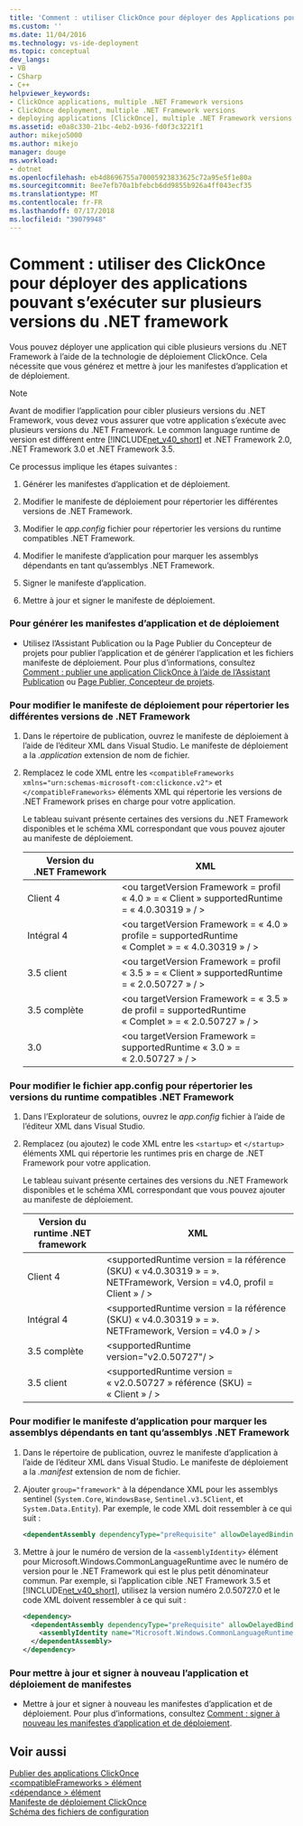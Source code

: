 ```yaml
---
title: 'Comment : utiliser ClickOnce pour déployer des Applications pouvant s’exécuter sur plusieurs Versions du .NET Framework | Microsoft Docs'
ms.custom: ''
ms.date: 11/04/2016
ms.technology: vs-ide-deployment
ms.topic: conceptual
dev_langs:
- VB
- CSharp
- C++
helpviewer_keywords:
- ClickOnce applications, multiple .NET Framework versions
- ClickOnce deployment, multiple .NET Framework versions
- deploying applications [ClickOnce], multiple .NET Framework versions
ms.assetid: e0a8c330-21bc-4eb2-b936-fd0f3c3221f1
author: mikejo5000
ms.author: mikejo
manager: douge
ms.workload:
- dotnet
ms.openlocfilehash: eb4d8696755a70005923833625c72a95e5f1e80a
ms.sourcegitcommit: 8ee7efb70a1bfebcb6dd9855b926a4ff043ecf35
ms.translationtype: MT
ms.contentlocale: fr-FR
ms.lasthandoff: 07/17/2018
ms.locfileid: "39079948"
---
```

# <a name="how-to-use-clickonce-to-deploy-applications-that-can-run-on-multiple-versions-of-the-net-framework"></a>Comment : utiliser des ClickOnce pour déployer des applications pouvant s’exécuter sur plusieurs versions du .NET framework
Vous pouvez déployer une application qui cible plusieurs versions du .NET Framework à l’aide de la technologie de déploiement ClickOnce. Cela nécessite que vous générez et mettre à jour les manifestes d’application et de déploiement.  
  
> [!NOTE]
>  Avant de modifier l’application pour cibler plusieurs versions du .NET Framework, vous devez vous assurer que votre application s’exécute avec plusieurs versions du .NET Framework. Le common language runtime de version est différent entre [!INCLUDE[net_v40_short](../code-quality/includes/net_v40_short_md.md)] et .NET Framework 2.0, .NET Framework 3.0 et .NET Framework 3.5.  
  
 Ce processus implique les étapes suivantes :  
  
1.  Générer les manifestes d’application et de déploiement.  
  
2.  Modifier le manifeste de déploiement pour répertorier les différentes versions de .NET Framework.  
  
3.  Modifier le *app.config* fichier pour répertorier les versions du runtime compatibles .NET Framework.  
  
4.  Modifier le manifeste d’application pour marquer les assemblys dépendants en tant qu’assemblys .NET Framework.  
  
5.  Signer le manifeste d’application.  
  
6.  Mettre à jour et signer le manifeste de déploiement.  
  
### <a name="to-generate-the-application-and-deployment-manifests"></a>Pour générer les manifestes d’application et de déploiement  
  
-   Utilisez l’Assistant Publication ou la Page Publier du Concepteur de projets pour publier l’application et de générer l’application et les fichiers manifeste de déploiement. Pour plus d’informations, consultez [Comment : publier une application ClickOnce à l’aide de l’Assistant Publication](../deployment/how-to-publish-a-clickonce-application-using-the-publish-wizard.md) ou [Page Publier, Concepteur de projets](../ide/reference/publish-page-project-designer.md).  
  
### <a name="to-change-the-deployment-manifest-to-list-the-multiple-net-framework-versions"></a>Pour modifier le manifeste de déploiement pour répertorier les différentes versions de .NET Framework  
  
1.  Dans le répertoire de publication, ouvrez le manifeste de déploiement à l’aide de l’éditeur XML dans Visual Studio. Le manifeste de déploiement a la *.application* extension de nom de fichier.  
  
2.  Remplacez le code XML entre les `<compatibleFrameworks xmlns="urn:schemas-microsoft-com:clickonce.v2">` et `</compatibleFrameworks>` éléments XML qui répertorie les versions de .NET Framework prises en charge pour votre application.  
  
     Le tableau suivant présente certaines des versions du .NET Framework disponibles et le schéma XML correspondant que vous pouvez ajouter au manifeste de déploiement.  
  
    |Version du .NET Framework|XML|  
    |----------------------------|---------|  
    |Client 4|\<ou targetVersion Framework = profil « 4.0 » = « Client » supportedRuntime = « 4.0.30319 » / >|  
    |Intégral 4|\<ou targetVersion Framework = « 4.0 » profile = supportedRuntime « Complet » = « 4.0.30319 » / >|  
    |3.5 client|\<ou targetVersion Framework = profil « 3.5 » = « Client » supportedRuntime = « 2.0.50727 » / >|  
    |3.5 complète|\<ou targetVersion Framework = « 3.5 » de profil = supportedRuntime « Complet » = « 2.0.50727 » / >|  
    |3.0|\<ou targetVersion Framework = supportedRuntime « 3.0 » = « 2.0.50727 » / >|  
  
### <a name="to-change-the-appconfig-file-to-list-the-compatible-net-framework-runtime-versions"></a>Pour modifier le fichier app.config pour répertorier les versions du runtime compatibles .NET Framework  
  
1.  Dans l’Explorateur de solutions, ouvrez le *app.config* fichier à l’aide de l’éditeur XML dans Visual Studio.  
  
2.  Remplacez (ou ajoutez) le code XML entre les `<startup>` et `</startup>` éléments XML qui répertorie les runtimes pris en charge de .NET Framework pour votre application.  
  
     Le tableau suivant présente certaines des versions du .NET Framework disponibles et le schéma XML correspondant que vous pouvez ajouter au manifeste de déploiement.  
  
    |Version du runtime .NET framework|XML|  
    |------------------------------------|---------|  
    |Client 4|\<supportedRuntime version = la référence (SKU) « v4.0.30319 » = ». NETFramework, Version = v4.0, profil = Client » / >|  
    |Intégral 4|\<supportedRuntime version = la référence (SKU) « v4.0.30319 » = ». NETFramework, Version = v4.0 » / >|  
    |3.5 complète|\<supportedRuntime version="v2.0.50727"/ >|  
    |3.5 client|\<supportedRuntime version = « v2.0.50727 » référence (SKU) = « Client » / >|  
  
### <a name="to-change-the-application-manifest-to-mark-dependent-assemblies-as-net-framework-assemblies"></a>Pour modifier le manifeste d’application pour marquer les assemblys dépendants en tant qu’assemblys .NET Framework  
  
1.  Dans le répertoire de publication, ouvrez le manifeste d’application à l’aide de l’éditeur XML dans Visual Studio. Le manifeste de déploiement a la *.manifest* extension de nom de fichier.  
  
2.  Ajouter `group="framework"` à la dépendance XML pour les assemblys sentinel (`System.Core`, `WindowsBase`, `Sentinel.v3.5Client`, et `System.Data.Entity`). Par exemple, le code XML doit ressembler à ce qui suit :  
  
    ```xml  
    <dependentAssembly dependencyType="preRequisite" allowDelayedBinding="true" group="framework">  
    ```  
  
3.  Mettre à jour le numéro de version de la `<assemblyIdentity>` élément pour Microsoft.Windows.CommonLanguageRuntime avec le numéro de version pour le .NET Framework qui est le plus petit dénominateur commun. Par exemple, si l’application cible .NET Framework 3.5 et [!INCLUDE[net_v40_short](../code-quality/includes/net_v40_short_md.md)], utilisez la version numéro 2.0.50727.0 et le code XML doivent ressembler à ce qui suit :  
  
    ```xml  
    <dependency>  
      <dependentAssembly dependencyType="preRequisite" allowDelayedBinding="true">  
        <assemblyIdentity name="Microsoft.Windows.CommonLanguageRuntime" version="2.0.50727.0" />  
      </dependentAssembly>  
    </dependency>  
    ```  
  
### <a name="to-update-and-re-sign-the-application-and-deployment-manifests"></a>Pour mettre à jour et signer à nouveau l’application et déploiement de manifestes  
  
-   Mettre à jour et signer à nouveau les manifestes d’application et de déploiement. Pour plus d’informations, consultez [Comment : signer à nouveau les manifestes d’application et de déploiement](../deployment/how-to-re-sign-application-and-deployment-manifests.md).  
  
## <a name="see-also"></a>Voir aussi  
 [Publier des applications ClickOnce](../deployment/publishing-clickonce-applications.md)   
 [\<compatibleFrameworks > élément](../deployment/compatibleframeworks-element-clickonce-deployment.md)   
 [\<dépendance > élément](../deployment/dependency-element-clickonce-application.md)   
 [Manifeste de déploiement ClickOnce](../deployment/clickonce-deployment-manifest.md)   
 [Schéma des fichiers de configuration](/dotnet/framework/configure-apps/file-schema/index)